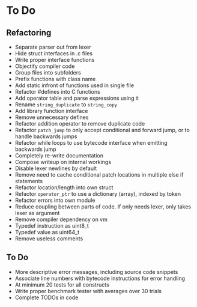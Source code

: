 
To Do
=====


## Refactoring

* Separate parser out from lexer
* Hide struct interfaces in .c files
* Write proper interface functions
* Objectify compiler code
* Group files into subfolders
* Prefix functions with class name
* Add static infront of functions used in single file
* Refactor #defines into C functions
* Add operator table and parse expressions using it
* Rename `string_duplicate` to `string_copy`
* Add library function interface
* Remove unnecessary defines
* Refactor addition operator to remove duplicate code
* Refactor `patch_jump` to only accept conditional and forward jump, or to handle backwards jumps
* Refactor while loops to use bytecode interface when emitting backwards jump
* Completely re-write documentation
* Compose writeup on internal workings
* Disable lexer newlines by default
* Remove need to cache conditional patch locations in multiple else if statements
* Refactor location/length into own struct
* Refactor `operator_ptr` to use a dictionary (array), indexed by token
* Refactor errors into own module
* Reduce coupling between parts of code. If only needs lexer, only takes lexer as argument
* Remove compiler dependency on vm
* Typedef instruction as uint8_t
* Typedef value as uint64_t
* Remove useless comments


## To Do

* More descriptive error messages, including source code snippets
* Associate line numbers with bytecode instructions for error handling
* At minimum 20 tests for all constructs
* Write proper benchmark tester with averages over 30 trials
* Complete TODOs in code
